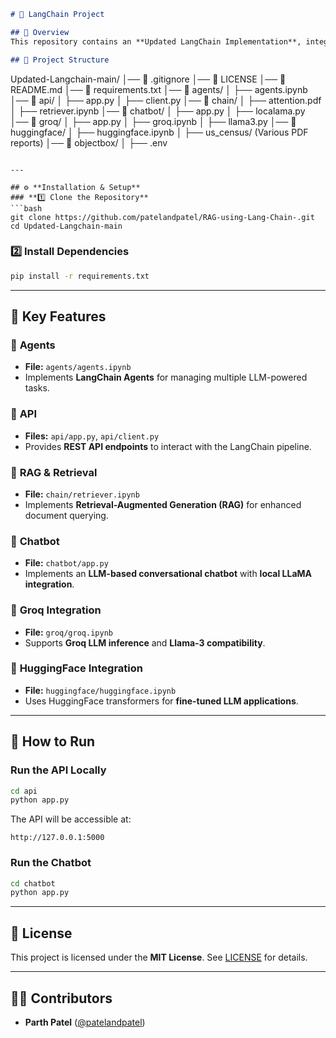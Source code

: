 ```markdown
# 🚀 LangChain Project

## 📌 Overview
This repository contains an **Updated LangChain Implementation**, integrating **LLMs, Chatbots, APIs, and Retrieval-Augmented Generation (RAG)** with various frameworks like **HuggingFace, Groq, ObjectBox**, and more.

## 📂 Project Structure
```
Updated-Langchain-main/
│── 📜 .gitignore
│── 📜 LICENSE
│── 📜 README.md
│── 📜 requirements.txt
│── 📂 agents/
│   ├── agents.ipynb
│── 📂 api/
│   ├── app.py
│   ├── client.py
│── 📂 chain/
│   ├── attention.pdf
│   ├── retriever.ipynb
│── 📂 chatbot/
│   ├── app.py
│   ├── localama.py
│── 📂 groq/
│   ├── app.py
│   ├── groq.ipynb
│   ├── llama3.py
│── 📂 huggingface/
│   ├── huggingface.ipynb
│   ├── us_census/ (Various PDF reports)
│── 📂 objectbox/
│   ├── .env
```

---

## ⚙️ **Installation & Setup**
### **1️⃣ Clone the Repository**
```bash
git clone https://github.com/patelandpatel/RAG-using-Lang-Chain-.git
cd Updated-Langchain-main
```

### **2️⃣ Install Dependencies**
```bash
pip install -r requirements.txt
```

---

## 🤖 **Key Features**
### 🔹 **Agents**
- **File:** `agents/agents.ipynb`
- Implements **LangChain Agents** for managing multiple LLM-powered tasks.

### 🔹 **API**
- **Files:** `api/app.py`, `api/client.py`
- Provides **REST API endpoints** to interact with the LangChain pipeline.

### 🔹 **RAG & Retrieval**
- **File:** `chain/retriever.ipynb`
- Implements **Retrieval-Augmented Generation (RAG)** for enhanced document querying.

### 🔹 **Chatbot**
- **File:** `chatbot/app.py`
- Implements an **LLM-based conversational chatbot** with **local LLaMA integration**.

### 🔹 **Groq Integration**
- **File:** `groq/groq.ipynb`
- Supports **Groq LLM inference** and **Llama-3 compatibility**.

### 🔹 **HuggingFace Integration**
- **File:** `huggingface/huggingface.ipynb`
- Uses HuggingFace transformers for **fine-tuned LLM applications**.

---

## 🚀 **How to Run**
### **Run the API Locally**
```bash
cd api
python app.py
```
The API will be accessible at:
```
http://127.0.0.1:5000
```

### **Run the Chatbot**
```bash
cd chatbot
python app.py
```

---

## 📜 **License**
This project is licensed under the **MIT License**. See [LICENSE](LICENSE) for details.

---

## 👨‍💻 **Contributors**
- **Parth Patel** ([@patelandpatel](https://github.com/patelandpatel))
